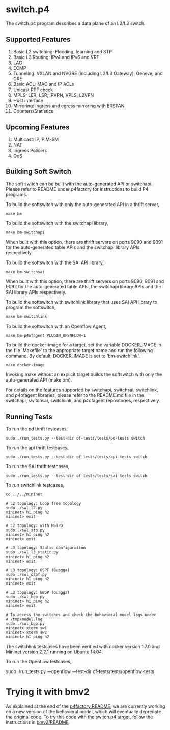switch.p4
=========

The switch.p4 program describes a data plane of an L2/L3 switch.

Supported Features
------------------
1. Basic L2 switching: Flooding, learning and STP
2. Basic L3 Routing: IPv4 and IPv6 and VRF
3. LAG
4. ECMP
5. Tunneling: VXLAN and NVGRE (including L2/L3 Gateway), Geneve, and GRE
6. Basic ACL: MAC and IP ACLs
7. Unicast RPF check
8. MPLS: LER, LSR, IPVPN, VPLS, L2VPN
9. Host interface
10. Mirroring: Ingress and egress mirroring with ERSPAN
11. Counters/Statistics

Upcoming Features
-----------------
1. Multicast: IP, PIM-SM
2. NAT
3. Ingress Policers
4. QoS

Building Soft Switch
--------------------

The soft switch can be built with the auto-generated API or switchapi.
Please refer to README under p4factory for instructions to build P4 programs.

To build the softswitch with only the auto-generated API in a thrift server,

    make bm

To build the softswitch with the switchapi library,

    make bm-switchapi

When built with this option, there are thrift servers on ports 9090 and 9091
for the auto-generated table APIs and the switchapi library APIs respectively.

To build the softswitch with the SAI API library,

    make bm-switchsai

When built with this option, there are thrift servers on ports 9090, 9091 and
9092 for the auto-generated table APIs, the switchapi library APIs and the SAI
library APIs respectively.

To build the softswitch with switchlink library that uses SAI API library
to program the softswitch,

    make bm-switchlink

To build the softswitch with an Openflow Agent,

    make bm-p4ofagent PLUGIN_OPENFLOW=1

To build the docker-image for a target, set the variable DOCKER_IMAGE in the
file 'Makefile' to the appropriate target name and run the following command.
By default, DOCKER_IMAGE is set to 'bm-switchlink'.

    make docker-image

Invoking make without an explicit target builds the softswitch with only the
auto-generated API (make bm).

For details on the features supported by switchapi, switchsai, switchlink, and p4ofagent
libraries, please refer to the README.md file in the switchapi, switchsai, switchlink,
and p4ofagent repositories, respectively.

Running Tests
-------------

To run the pd thrift testcases,

    sudo ./run_tests.py --test-dir of-tests/tests/pd-tests switch

To run the api thrift testcases,

    sudo ./run_tests.py --test-dir of-tests/tests/api-tests switch

To run the SAI thrift testcases,

    sudo ./run_tests.py --test-dir of-tests/tests/sai-tests switch

To run switchlink testcases,

    cd ../../mininet

    # L2 topology: Loop free topology
    sudo ./swl_l2.py
    mininet> h1 ping h2
    mininet> exit

    # L2 topology: with MSTPD
    sudo ./swl_stp.py
    mininet> h1 ping h2
    mininet> exit

    # L3 topology: Static configuration
    sudo ./swl_l3_static.py
    mininet> h1 ping h2
    mininet> exit

    # L3 topology: OSPF (Quagga)
    sudo ./swl_ospf.py
    mininet> h1 ping h2
    mininet> exit

    # L3 topology: EBGP (Quagga)
    sudo ./swl_bgp.py
    mininet> h1 ping h2
    mininet> exit

    # To access the switches and check the behavioral model logs under
    # /tmp/model.log
    sudo ./swl_bgp.py
    mininet> xterm sw1
    mininet> xterm sw2
    mininet> h1 ping h2

The switchlink testcases have been verified with docker version 1.7.0 and
Mininet version 2.2.1 running on Ubuntu 14.04.

To run the Openflow testcases,

sudo ./run_tests.py --openflow --test-dir of-tests/tests/openflow-tests

Trying it with bmv2
========

As explained at the end of the [p4factory README](../../README.md), we are
currently working on a new version of the behavioral model, which will
eventually deprecate the original code. To try this code with the switch.p4
target, follow the instructions in [bmv2/README](bmv2/README.md).
